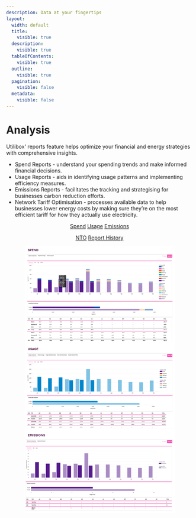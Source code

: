 ```yaml
---
description: Data at your fingertips
layout:
  width: default
  title:
    visible: true
  description:
    visible: true
  tableOfContents:
    visible: true
  outline:
    visible: true
  pagination:
    visible: false
  metadata:
    visible: false
---
```


# Analysis

Utilibox' reports feature helps optimize your financial and energy strategies with comprehensive insights.

* Spend Reports - understand your spending trends and make informed financial decisions.
* Usage Reports - aids in identifying usage patterns and implementing efficiency measures.
* Emissions Reports - facilitates the tracking and strategising for businesses carbon reduction efforts.
* Network Tariff Optimisation - processes available data to help businesses lower energy costs by making sure they’re on the most efficient tariff for how they actually use electricity.

<p align="center"><a href="spend.md" class="button secondary" data-icon="money-simple-from-bracket">Spend</a>          <a href="usage.md" class="button secondary" data-icon="transformer-bolt">Usage</a>          <a href="emissions.md" class="button secondary" data-icon="industry-windows">Emissions</a>         </p>

<p align="center"> <a href="network-tariff-optimisation.md" class="button secondary" data-icon="arrow-down-arrow-up">NTO</a>          <a href="report-history.md" class="button secondary" data-icon="timeline-arrow">Report History</a></p>

<div align="center"><figure><img src="../../.gitbook/assets/Reports.png" alt=""><figcaption></figcaption></figure></div>
